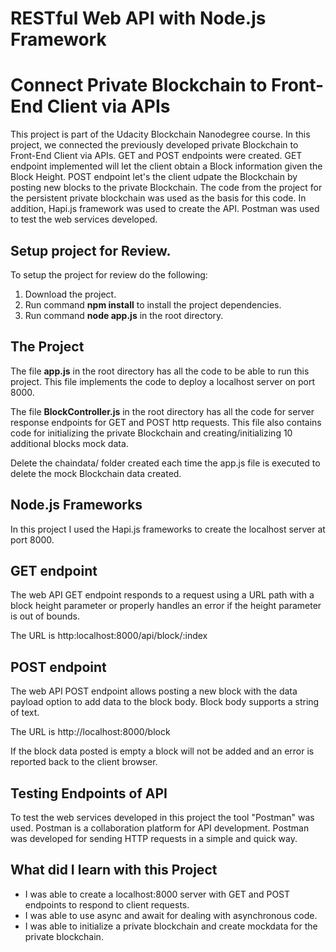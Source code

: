 # RESTful Web API with Node.js Framework 
# Connect Private Blockchain to Front-End Client via APIs

This project is part of the Udacity Blockchain Nanodegree course. In this project, we connected the previously developed private Blockchain to Front-End Client via APIs. GET and POST endpoints were created. GET endpoint implemented will let the client obtain a Block information given the Block Height. POST endpoint let's the client udpate the Blockchain by posting new blocks to the private Blockchain. The code from the project for the persistent private blockchain was used as the basis for this code. In addition, Hapi.js framework was used to create the API. Postman was used to test the web services developed.

## Setup project for Review.

To setup the project for review do the following:
1. Download the project.
2. Run command __npm install__ to install the project dependencies.
3. Run command __node app.js__ in the root directory.

## The Project

The file __app.js__ in the root directory has all the code to be able to run this project. This file implements the code to deploy a localhost server on port 8000.

The file __BlockController.js__ in the root directory has all the code for server response endpoints for GET and POST http requests. This file also contains code for initializing the private Blockchain and creating/initializing 10 additional blocks mock data.

Delete the chaindata/ folder created each time the app.js file is executed to delete the mock Blockchain data created.


## Node.js Frameworks

In this project I used the Hapi.js frameworks to create the localhost server at port 8000.

## GET endpoint

The web API GET endpoint responds to a request using a URL path with a block height parameter or properly handles an error if the height parameter is out of bounds.

The URL is http:localhost:8000/api/block/:index

## POST endpoint

The web API POST endpoint allows posting a new block with the data payload option to add data to the block body. Block body supports a string of text.

The URL is http://localhost:8000/block

If the block data posted is empty a block will not be added and an error is reported back to the client browser.

## Testing Endpoints of API
To test the web services developed in this project the tool "Postman" was used. Postman is a collaboration platform for API development. Postman was developed for sending HTTP requests in a simple and quick way.



## What did I learn with this Project

* I was able to create a localhost:8000 server with GET and POST endpoints to respond to client requests.
* I was able to use async and await for dealing with asynchronous code.
* I was able to initialize a private blockchain and create mockdata for the private blockchain.

